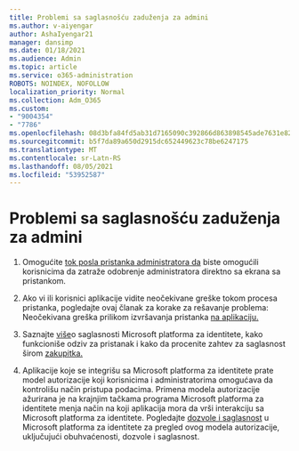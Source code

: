 ```yaml
---
title: Problemi sa saglasnošću zaduženja za admini
ms.author: v-aiyengar
author: AshaIyengar21
manager: dansimp
ms.date: 01/18/2021
ms.audience: Admin
ms.topic: article
ms.service: o365-administration
ROBOTS: NOINDEX, NOFOLLOW
localization_priority: Normal
ms.collection: Adm_O365
ms.custom:
- "9004354"
- "7786"
ms.openlocfilehash: 08d3bfa84fd5ab31d7165090c392866d863898545ade7631e820a100eef89dea
ms.sourcegitcommit: b5f7da89a650d2915dc652449623c78be6247175
ms.translationtype: MT
ms.contentlocale: sr-Latn-RS
ms.lasthandoff: 08/05/2021
ms.locfileid: "53952587"
---
```

# <a name="admin-consent-issues"></a>Problemi sa saglasnošću zaduženja za admini

1. Omogućite [tok posla pristanka administratora da](https://docs.microsoft.com/azure/active-directory/manage-apps/configure-admin-consent-workflow) biste omogućili korisnicima da zatraže odobrenje administratora direktno sa ekrana sa pristankom.

1. Ako vi ili korisnici aplikacije vidite neočekivane greške tokom procesa pristanka, pogledajte ovaj članak za korake za rešavanje problema: Neočekivana greška prilikom izvršavanja pristanka [na aplikaciju.](https://docs.microsoft.com/azure/active-directory/manage-apps/application-sign-in-unexpected-user-consent-error)

1. Saznajte [više](https://docs.microsoft.com/azure/active-directory/develop/v2-admin-consent)o saglasnosti Microsoft platforma za identitete, kako [](https://docs.microsoft.com/azure/active-directory/develop/v2-admin-consent) funkcioniše odziv za pristanak i kako da procenite zahtev za saglasnost širom [zakupitka.](https://docs.microsoft.com/azure/active-directory/manage-apps/manage-consent-requests#evaluating-a-request-for-tenant-wide-admin-consent)

1. Aplikacije koje se integrišu sa Microsoft platforma za identitete prate model autorizacije koji korisnicima i administratorima omogućava da kontrolišu način pristupa podacima. Primena modela autorizacije ažurirana je na krajnjim tačkama programa Microsoft platforma za identitete menja način na koji aplikacija mora da vrši interakciju sa Microsoft platforma za identitete. Pogledajte [dozvole i saglasnost](https://docs.microsoft.com/azure/active-directory/manage-apps/manage-consent-requests#evaluating-a-request-for-tenant-wide-admin-consent) u Microsoft platforma za identitete za pregled ovog modela autorizacije, uključujući obuhvaćenosti, dozvole i saglasnost.